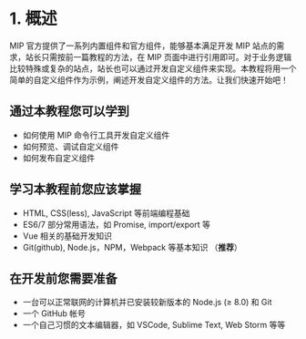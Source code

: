 # 1. 概述

MIP 官方提供了一系列内置组件和官方组件，能够基本满足开发 MIP 站点的需求，站长只需按前一篇教程的方法，在 MIP 页面中进行引用即可。对于业务逻辑比较特殊或复杂的站点，站长也可以通过开发自定义组件来实现。本教程将用一个简单的自定义组件作为示例，阐述开发自定义组件的方法。让我们快速开始吧！

## 通过本教程您可以学到

* 如何使用 MIP 命令行工具开发自定义组件
* 如何预览、调试自定义组件
* 如何发布自定义组件

## 学习本教程前您应该掌握

* HTML, CSS(less), JavaScript 等前端编程基础
* ES6/7 部分常用语法，如 Promise, import/export 等
* Vue 相关的基础开发知识
* Git(github), Node.js，NPM，Webpack 等基本知识 （__推荐__）

## 在开发前您需要准备

* 一台可以正常联网的计算机并已安装较新版本的 Node.js (≥ 8.0) 和 Git
* 一个 GitHub 帐号
* 一个自己习惯的文本编辑器，如 VSCode, Sublime Text, Web Storm 等等
